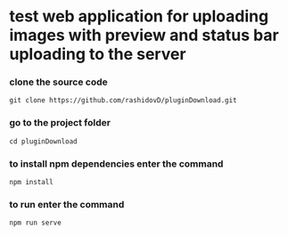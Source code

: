 # test web application for uploading images with preview and status bar uploading to the server

### clone the source code
`git clone https://github.com/rashidovD/pluginDownload.git`
### go to the project folder
`cd pluginDownload`
### to install npm dependencies enter the command
`npm install`
### to run enter the command
`npm run serve`
